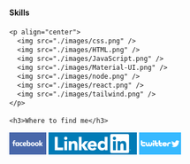 <h4>Skills</h4>

    <p align="center">
      <img src="./images/css.png" />
      <img src="./images/HTML.png" />
      <img src="./images/JavaScript.png" />
      <img src="./images/Material-UI.png" />
      <img src="./images/node.png" />
      <img src="./images/react.png" />
      <img src="./images/tailwind.png" />
    </p>

    <h3>Where to find me</h3>
</p>

<a href=""><img src="./images/banner/facebook(2).png" alt=""></a>
<a href=""><img src="./images/banner/linkedin-logo(2).png" alt=""></a>
<a href=""><img src="./images/banner/twitter-logo(1).png" alt=""></a>
</div>
